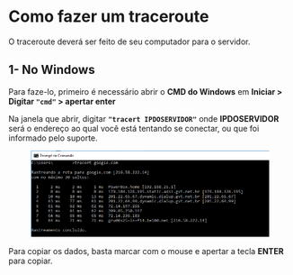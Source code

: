 # Como fazer um traceroute

O traceroute deverá ser feito de seu computador para o servidor.

## **1- No Windows**

Para faze-lo, primeiro é necessário abrir o **CMD do Windows** em **Iniciar > Digitar `"cmd"` > apertar enter**

Na janela que abrir, digitar **`"tracert IPDOSERVIDOR"`** onde **IPDOSERVIDOR** será o endereço ao qual você está tentando se conectar, ou que foi informado pelo suporte.

<figure><img src="../.gitbook/assets/image (1).png" alt=""><figcaption></figcaption></figure>

Para copiar os dados, basta marcar com o mouse e apertar a tecla **ENTER** para copiar.
